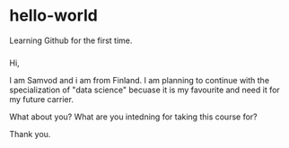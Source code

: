 # hello-world
Learning Github for the first time.

#####

Hi,

I am Samvod and i am from Finland. I am planning to continue with the specialization of "data science" becuase it is my favourite and need it for my future carrier.

What about you? What are you intedning for taking this course for?

Thank you.

#####
